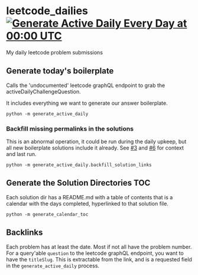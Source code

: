 # leetcode_dailies [![Generate Active Daily Every Day at 00:00 UTC](https://github.com/yyolk/leetcode_dailies/actions/workflows/generate_active_daily.yml/badge.svg)](https://github.com/yyolk/leetcode_dailies/actions/workflows/generate_active_daily.yml)
My daily leetcode problem submissions


## Generate today's boilerplate

Calls the 'undocumented' leetcode graphQL endpoint to grab the activeDailyChallengeQuestion.

It includes everything we want to generate our answer boilerplate.

```
python -m generate_active_daily
```

### Backfill missing permalinks in the solutions

This is an abnormal operation, it could be run during the daily upkeep, but all new boilerplate solutions include it already.
See [#3](https://github.com/yyolk/leetcode_dailies/pull/3) and [#6](https://github.com/yyolk/leetcode_dailies/issues/6) for context and last run.

```
python -m generate_active_daily.backfill_solution_links
```

## Generate the Solution Directories TOC

Each solution dir has a README.md with a table of contents that is a calendar with the days completed, hyperlinked to that solution file.

```
python -m generate_calendar_toc
```


## Backlinks

Each problem has at least the date. Most if not all have the problem number.
For a query'able `question` to the leetcode graphQL endpoint, you want to have the `titleSlug`.
This is extractable from the link, and is a requested field in the `generate_active_daily` process.
